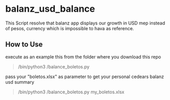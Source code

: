 # balanz_usd_balance
This Script resolve that balanz app displays our growth in USD mep instead of pesos, currency which is impossible to hava as reference.

## How to Use
execute as an example this from the folder where you download this repo
> /bin/python3 /balance_boletos.py

pass your "boletos.xlsx" as parameter to get your personal cedears balanz usd summary
> /bin/python3 /balance_boletos.py my_boletos.xlsx